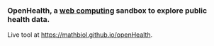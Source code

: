 ### **OpenHealth**, a [web computing](https://en.wikipedia.org/wiki/Web_computing) sandbox to explore public health data.
Live tool at https://mathbiol.github.io/openHealth.
